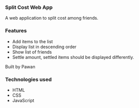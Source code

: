 ### Split Cost Web App
A web application to split cost among friends.

### Features
- Add items to the list
- Display list in descending order
- Show list of friends 
- Settle amount, settled items should be displayed differently.

Built by Pawan

### Technologies used
- HTML
- CSS
- JavaScript